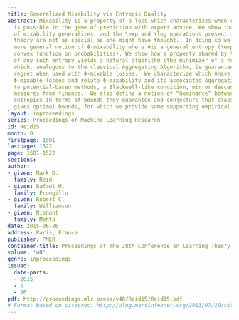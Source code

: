 ```yaml
---
title: Generalized Mixability via Entropic Duality
abstract: Mixability is a property of a loss which characterizes when constant regret
  is possible in the game of prediction with expert advice. We show that a key property
  of mixability generalizes, and the \exp and \log operations present in the usual
  theory are not as special as one might have thought.  In doing so we introduce a
  more general notion of Φ-mixability where Φis a general entropy (\emphi.e., any
  convex function on probabilities). We show how a property shared by the convex dual
  of any such entropy yields a natural algorithm (the minimizer of a regret bound)
  which, analogous to the classical Aggregating Algorithm, is guaranteed a constant
  regret when used with Φ-mixable losses.  We characterize which Φhave non-trivial
  Φ-mixable losses and relate Φ-mixability and its associated Aggregating Algorithm
  to potential-based methods, a Blackwell-like condition, mirror descent, and risk
  measures from finance.  We also define a notion of “dominance” between different
  entropies in terms of bounds they guarantee and conjecture that classical mixability
  gives optimal bounds, for which we provide some supporting empirical evidence.
layout: inproceedings
series: Proceedings of Machine Learning Research
id: Reid15
month: 0
firstpage: 1501
lastpage: 1522
page: 1501-1522
sections: 
author:
- given: Mark D.
  family: Reid
- given: Rafael M.
  family: Frongillo
- given: Robert C.
  family: Williamson
- given: Nishant
  family: Mehta
date: 2015-06-26
address: Paris, France
publisher: PMLR
container-title: Proceedings of The 28th Conference on Learning Theory
volume: '40'
genre: inproceedings
issued:
  date-parts:
  - 2015
  - 6
  - 26
pdf: http://proceedings.mlr.press/v40/Reid15/Reid15.pdf
# Format based on citeproc: http://blog.martinfenner.org/2013/07/30/citeproc-yaml-for-bibliographies/
---
```

